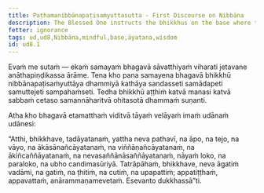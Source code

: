 ```yaml
---
title: Paṭhamanibbānapaṭisaṁyuttasutta - First Discourse on Nibbāna
description: The Blessed One instructs the bhikkhus on the base where there is no coming, going, staying, no passing away, and no arising.
fetter: ignorance
tags: ud,ud8,Nibbāna,mindful,base,āyatana,wisdom
id: ud8.1
---
```


Evaṁ me sutaṁ — ekaṁ samayaṁ bhagavā sāvatthiyaṁ viharati jetavane anāthapiṇḍikassa ārāme. Tena kho pana samayena bhagavā bhikkhū nibbānapaṭisaṁyuttāya dhammiyā kathāya sandasseti samādapeti samuttejeti sampahaṁseti. Tedha bhikkhū aṭṭhiṁ katvā manasi katvā sabbaṁ cetaso samannāharitvā ohitasotā dhammaṁ suṇanti.

Atha kho bhagavā etamatthaṁ viditvā tāyaṁ velāyaṁ imaṁ udānaṁ udānesi:

“Atthi, bhikkhave, tadāyatanaṁ, yattha neva pathavī, na āpo, na tejo, na vāyo, na ākāsānañcāyatanaṁ, na viññāṇañcāyatanaṁ, na ākiñcaññāyatanaṁ, na nevasaññānāsaññāyatanaṁ, nāyaṁ loko, na paraloko, na ubho candimasūriyā. Tatrāpāhaṁ, bhikkhave, neva āgatiṁ vadāmi, na gatiṁ, na ṭhitiṁ, na cutiṁ, na upapattiṁ; appatiṭṭhaṁ, appavattaṁ, anārammaṇamevetaṁ. Esevanto dukkhassā”ti.
